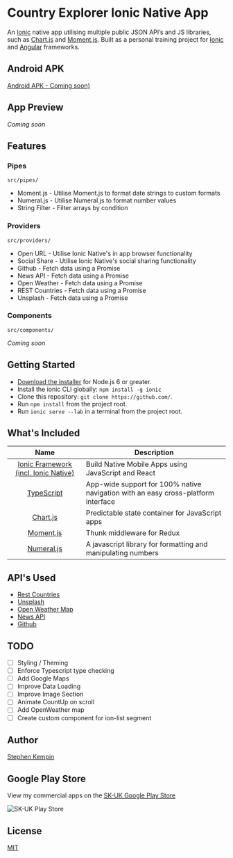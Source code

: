 # Country Explorer Ionic Native App

<!-- badges here -->

An [Ionic](https://ionicframework.com/) native app utilising multiple public JSON API’s and JS libraries, such as [Chart.js](https://www.chartjs.org/) and [Moment.js](https://momentjs.com/). Built as a personal training project for [Ionic](https://ionicframework.com/) and [Angular](https://angular.io/) frameworks.

<!-- GIF example here  -->

## Android APK

[Android APK - Coming soon)](TBC)

## App Preview

_Coming soon_

## Features

### Pipes 
`src/pipes/`

- Moment.js - Utilise Moment.js to format date strings to custom formats
- Numeral.js - Utilise Numeral.js to format number values
- String Filter - Filter arrays by condition

### Providers
`src/providers/`

- Open URL - Utilise Ionic Native's in app browser functionality
- Social Share - Utilise Ionic Native's social sharing functionality
- Github - Fetch data using a Promise 
- News API - Fetch data using a Promise 
- Open Weather - Fetch data using a Promise 
- REST Countries - Fetch data using a Promise 
- Unsplash - Fetch data using a Promise 

### Components
`src/components/`

_Coming soon_

## Getting Started

- [Download the installer](https://nodejs.org/) for Node.js 6 or greater.
- Install the ionic CLI globally: `npm install -g ionic`
- Clone this repository: `git clone https://github.com/`.
- Run `npm install` from the project root.
- Run `ionic serve --lab` in a terminal from the project root.

## What's Included

| Name                                                                | Description                                                                       |
| :-----------------------------------------------------------------: | --------------------------------------------------------------------------------- |
| [Ionic Framework (incl. Ionic Native)](https://ionicframework.com/) | Build Native Mobile Apps using JavaScript and React                               |
| [TypeScript](https://www.typescriptlang.org)                        | App-wide support for 100% native navigation with an easy cross-platform interface |
| [Chart.js](https://www.chartjs.org/)                                | Predictable state container for JavaScript apps                                   |
| [Moment.js](https://momentjs.com/)                                  | Thunk middleware for Redux                                                        |
| [Numeral.js](http://numeraljs.com/)                                 | A javascript library for formatting and manipulating numbers                      |

## API's Used

- [Rest Countries](https://restcountries.eu/)
- [Unsplash](https://unsplash.com/developers)
- [Open Weather Map](https://openweathermap.org/api)
- [News API](https://newsapi.org/)
- [Github](https://developer.github.com/v3/)

## TODO

- [ ] Styling / Theming
- [ ] Enforce Typescript type checking
- [ ] Add Google Maps
- [ ] Improve Data Loading
- [ ] Improve Image Section
- [ ] Animate CountUp on scroll
- [ ] Add OpenWeather map
- [ ] Create custom component for ion-list segment

## Author

[Stephen Kempin](http://www.stephenkempin.co.uk)

## Google Play Store

View my commercial apps on the [SK-UK Google Play Store](https://play.google.com/store/apps/developer?id=SK+-+UK)

![SK-UK Play Store](https://developer.android.com/images/brand/en_generic_rgb_wo_45.png)

## License

[MIT](https://github.com/SKempin/reactjs-tmdb-app/blob/master/LICENCE)
